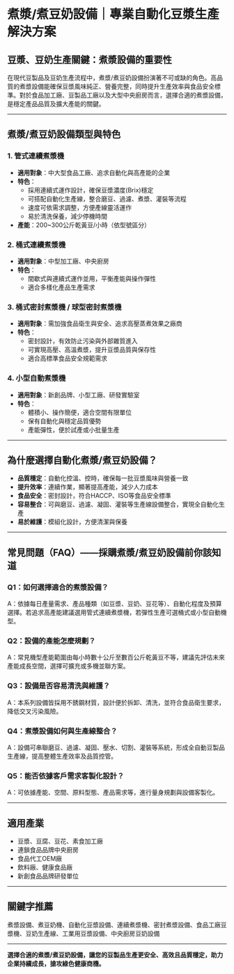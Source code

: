 # 煮漿/煮豆奶設備｜專業自動化豆漿生產解決方案

## 豆漿、豆奶生產關鍵：煮漿設備的重要性

在現代豆製品及豆奶生產流程中，煮漿/煮豆奶設備扮演著不可或缺的角色。高品質的煮漿設備能確保豆漿風味純正、營養完整，同時提升生產效率與食品安全標準。對於食品加工廠、豆製品工廠以及大型中央廚房而言，選擇合適的煮漿設備，是穩定產品品質及擴大產能的關鍵。

---

## 煮漿/煮豆奶設備類型與特色

### 1. 管式連續煮漿機
- **適用對象**：中大型食品工廠、追求自動化與高產能的企業
- **特色**：
  - 採用連續式運作設計，確保豆漿濃度(Brix)穩定
  - 可搭配自動化生產線，整合磨豆、過濾、煮漿、灌裝等流程
  - 速度可依需求調整，方便產線靈活運作
  - 易於清洗保養，減少停機時間
- **產能**：200~300公斤乾黃豆/小時（依型號區分）

### 2. 桶式連續煮漿機
- **適用對象**：中型加工廠、中央廚房
- **特色**：
  - 間歇式與連續式運作並用，平衡產能與操作彈性
  - 適合多樣化產品生產需求

### 3. 桶式密封煮漿機 / 球型密封煮漿機
- **適用對象**：需加強食品衛生與安全、追求高壓蒸煮效果之廠商
- **特色**：
  - 密封設計，有效防止污染與外部雜質進入
  - 可實現高壓、高溫煮漿，提升豆漿品質與保存性
  - 適合高標準食品安全規範需求

### 4. 小型自動煮漿機
- **適用對象**：新創品牌、小型工廠、研發實驗室
- **特色**：
  - 體積小、操作簡便，適合空間有限單位
  - 保有自動化與穩定品質優勢
  - 產能彈性，便於試產或小批量生產

---

## 為什麼選擇自動化煮漿/煮豆奶設備？

- **品質穩定**：自動化控溫、控時，確保每一批豆漿風味與營養一致
- **提升效率**：連續作業，顯著提高產能，減少人力成本
- **食品安全**：密封設計，符合HACCP、ISO等食品安全標準
- **容易整合**：可與磨豆、過濾、凝固、灌裝等生產線設備整合，實現全自動化生產
- **易於維護**：模組化設計，方便清潔與保養

---

## 常見問題（FAQ）——採購煮漿/煮豆奶設備前你該知道

### Q1：如何選擇適合的煮漿設備？
A：依據每日產量需求、產品種類（如豆漿、豆奶、豆花等）、自動化程度及預算選擇。若追求高產能建議選用管式連續煮漿機，若彈性生產可選桶式或小型自動機型。

### Q2：設備的產能怎麼規劃？
A：常見機型產能範圍由每小時數十公斤至數百公斤乾黃豆不等，建議先評估未來產能成長空間，選擇可擴充或多機並聯方案。

### Q3：設備是否容易清洗與維護？
A：本系列設備皆採用不銹鋼材質，設計便於拆卸、清洗，並符合食品衛生要求，降低交叉污染風險。

### Q4：煮漿設備如何與生產線整合？
A：設備可串聯磨豆、過濾、凝固、壓水、切割、灌裝等系統，形成全自動豆製品生產線，提高整體生產效率及品質控管。

### Q5：能否依據客戶需求客製化設計？
A：可依據產能、空間、原料型態、產品需求等，進行量身規劃與設備客製化。

---

## 適用產業

- 豆漿、豆腐、豆花、素食加工廠
- 連鎖食品品牌中央廚房
- 食品代工OEM廠
- 飲料廠、健康食品廠
- 新創食品品牌研發單位

---

## 關鍵字推薦

煮漿設備、煮豆奶機、自動化豆漿設備、連續煮漿機、密封煮漿設備、食品工廠豆漿機、豆奶生產線、工業用豆漿設備、中央廚房豆奶設備

---

**選擇合適的煮漿/煮豆奶設備，讓您的豆製品生產更安全、高效且品質穩定，助力企業持續成長，搶攻綠色健康商機。**
